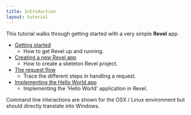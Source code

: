 ```yaml
---
title: Introduction
layout: tutorial
---
```


This tutorial walks through getting started with a very simple **Revel** app.

* [Getting started](gettingstarted.html) 
    - How to get Revel up and running.
* [Creating a new Revel app](createapp.html) 
    - How to create a skeleton Revel project.
* [The request flow](requestflow.html) 
    - Trace the different steps in handling a request.
* [Implementing the Hello World app](firstapp.html) 
    - Implementing the 'Hello World' application in Revel.

Command line interactions are shown for the OSX / Linux environment but should
directly translate into Windows.
